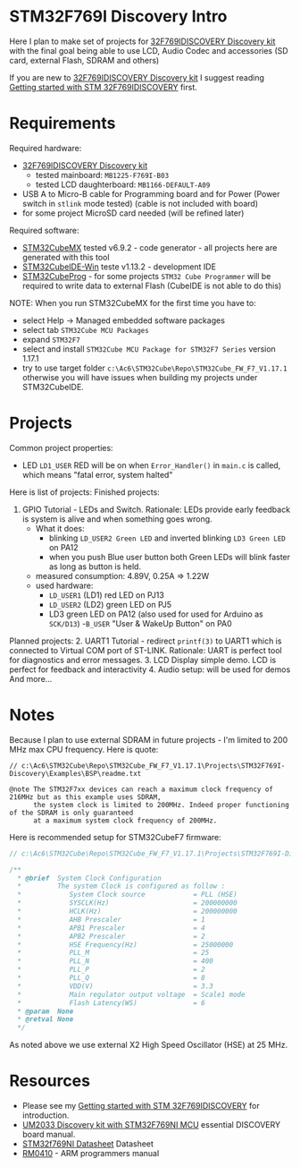 # STM32F769I Discovery Intro

Here I plan to make set of projects for [32F769IDISCOVERY Discovery kit][32F769IDISCOVERY]
with the final goal being able to use LCD, Audio Codec and accessories (SD card, external Flash, SDRAM and others)

If you are new to [32F769IDISCOVERY Discovery kit][32F769IDISCOVERY] I suggest
reading [Getting started with STM 32F769IDISCOVERY][GS32F769IDISCOVERY] first.

# Requirements

Required hardware:
* [32F769IDISCOVERY Discovery kit][32F769IDISCOVERY] 
  - tested mainboard: `MB1225-F769I-B03` 
  - tested LCD daughterboard: `MB1166-DEFAULT-A09`
* USB A to Micro-B cable for Programming board and for Power (Power switch in `stlink` mode tested)
  (cable is not included with board)
* for some project MicroSD card needed (will be refined later)

Required software:
* [STM32CubeMX][STM32CubeMX] tested v6.9.2 - code generator - all projects here are generated with this tool
* [STM32CubeIDE-Win][STM32CubeIDE-Win] teste v1.13.2 - development IDE
* [STM32CubeProg][STM32CubeProg] - for some projects `STM32 Cube Programmer` will be required
  to write data to external Flash (CubeIDE is not able to do this)

NOTE: When you run STM32CubeMX for the first time you have to:
- select Help -> Managed embedded software packages
- select tab `STM32Cube MCU Packages`
- expand `STM32F7`
- select and install `STM32Cube MCU Package for STM32F7 Series` version 1.17.1
- try to use target folder `c:\Ac6\STM32Cube\Repo\STM32Cube_FW_F7_V1.17.1` otherwise
  you will have issues when building my projects under  STM32CubeIDE.

# Projects

Common project properties:
- LED `LD1_USER` RED will be on when `Error_Handler()` in `main.c` is called,
  which means "fatal error, system halted"

Here is list of projects:
Finished projects:
1. GPIO Tutorial - LEDs and Switch.
   Rationale: LEDs provide early feedback is system is alive and when something
   goes wrong.
   - What it does:
     - blinking `LD_USER2 Green LED` and inverted blinking `LD3 Green LED` on PA12
     - when you push Blue user button both Green LEDs will blink faster as long as button is held.
   - measured consumption: 4.89V, 0.25A => 1.22W
   - used hardware:
     - `LD_USER1` (LD1) red LED on PJ13
     - `LD_USER2` (LD2) green LED on PJ5
     - LD3 green LED on PA12 (also used for used for Arduino as `SCK/D13`)
     -`B_USER` "User & WakeUp Button" on PA0

Planned projects:
2. UART1 Tutorial - redirect `printf(3)` to UART1 which is connected to Virtual COM port of ST-LINK.
   Rationale: UART is perfect tool for diagnostics and error messages.
3. LCD Display simple demo. LCD is perfect for feedback and interactivity
4. Audio setup: will be used for demos
And more...

# Notes

Because I plan to use external SDRAM in future projects - I'm limited to 200 MHz max CPU frequency.
Here is quote:
```
// c:\Ac6\STM32Cube\Repo\STM32Cube_FW_F7_V1.17.1\Projects\STM32F769I-Discovery\Examples\BSP\readme.txt

@note The STM32F7xx devices can reach a maximum clock frequency of 216MHz but as this example uses SDRAM,
      the system clock is limited to 200MHz. Indeed proper functioning of the SDRAM is only guaranteed
      at a maximum system clock frequency of 200MHz.
```

Here is recommended setup for STM32CubeF7 firmware:
```c
// c:\Ac6\STM32Cube\Repo\STM32Cube_FW_F7_V1.17.1\Projects\STM32F769I-Discovery\Examples\BSP\Src\main.c

/**
  * @brief  System Clock Configuration
  *         The system Clock is configured as follow :
  *            System Clock source            = PLL (HSE)
  *            SYSCLK(Hz)                     = 200000000
  *            HCLK(Hz)                       = 200000000
  *            AHB Prescaler                  = 1
  *            APB1 Prescaler                 = 4
  *            APB2 Prescaler                 = 2
  *            HSE Frequency(Hz)              = 25000000
  *            PLL_M                          = 25
  *            PLL_N                          = 400
  *            PLL_P                          = 2
  *            PLL_Q                          = 8
  *            VDD(V)                         = 3.3
  *            Main regulator output voltage  = Scale1 mode
  *            Flash Latency(WS)              = 6
  * @param  None
  * @retval None
  */
```

As noted above we use external X2 High Speed Oscillator (HSE)  at 25 MHz.

# Resources

* Please see my [Getting started with STM 32F769IDISCOVERY][GS32F769IDISCOVERY] 
  for introduction.
* [UM2033 Discovery kit with STM32F769NI MCU][UM2033] essential DISCOVERY board manual.
* [STM32f769NI Datasheet][STM32f769NI] Datasheet
* [RM0410][RM0410] - ARM programmers manual

[STM32f769NI]: https://www.st.com/resource/en/datasheet/stm32f769ni.pdf
[UM2033]: https://www.st.com/resource/en/user_manual/um2033-discovery-kit-with-stm32f769ni-mcu-stmicroelectronics.pdf 
[GS32F769IDISCOVERY]: https://github.com/hpaluch/hpaluch.github.io/wiki/Getting-started-with-32F769IDISCOVERY
[32F769IDISCOVERY]: https://www.st.com/en/evaluation-tools/32f769idiscovery.html
[RM0410]: https://www.st.com/resource/en/reference_manual/rm0410-stm32f76xxx-and-stm32f77xxx-advanced-armbased-32bit-mcus-stmicroelectronics.pdf
[STM32CubeIDE-Win]: https://www.st.com/en/development-tools/stm32cubeide.html
[STM32CubeF7]: https://www.st.com/en/embedded-software/stm32cubef7.html
[STM32CubeMX]: https://www.st.com/content/st_com/en/products/development-tools/software-development-tools/stm32-software-development-tools/stm32-configurators-and-code-generators/stm32cubemx.html
[STM32CubeProg]: https://www.st.com/en/development-tools/stm32cubeprog.html

